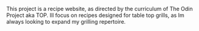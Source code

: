 This project is a recipe website, as directed by the curriculum of The Odin Project aka TOP. Ill focus on recipes designed for table top grills, as Im always looking to expand my grilling repertoire.
